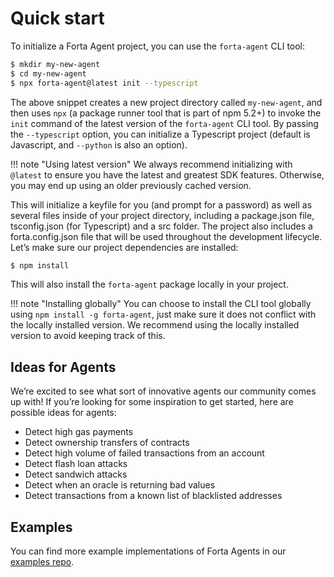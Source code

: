 # Quick start

To initialize a Forta Agent project, you can use the `forta-agent` CLI tool:

```bash
$ mkdir my-new-agent
$ cd my-new-agent
$ npx forta-agent@latest init --typescript
```

The above snippet creates a new project directory called `my-new-agent`, and then uses `npx` (a package runner tool that is part of npm 5.2+) to invoke the `init` command of the latest version of the `forta-agent` CLI tool. By passing the `--typescript` option, you can initialize a Typescript project (default is Javascript, and `--python` is also an option).

!!! note "Using latest version"
    We always recommend initializing with `@latest` to ensure you have the latest and greatest SDK features. Otherwise, you may end up using an older previously cached version.

This will initialize a keyfile for you (and prompt for a password) as well as several files inside of your project directory, including a package.json file, tsconfig.json (for Typescript) and a src folder. The project also includes a forta.config.json file that will be used throughout the development lifecycle. Let’s make sure our project dependencies are installed:

```bash
$ npm install
```

This will also install the `forta-agent` package locally in your project. 

!!! note "Installing globally"
    You can choose to install the CLI tool globally using `npm install -g forta-agent`, just make sure it does not conflict with the locally installed version. We recommend using the locally installed version to avoid keeping track of this.


## Ideas for Agents

We’re excited to see what sort of innovative agents our community comes up with! If you’re looking for some inspiration to get started, here are possible ideas for agents:

- Detect high gas payments
- Detect ownership transfers of contracts
- Detect high volume of failed transactions from an account
- Detect flash loan attacks
- Detect sandwich attacks
- Detect when an oracle is returning bad values
- Detect transactions from a known list of blacklisted addresses

## Examples

You can find more example implementations of Forta Agents in our [examples repo](https://github.com/forta-network/forta-agent-examples).
